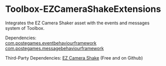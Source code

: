 # Toolbox-EZCameraShakeExtensions
Integrates the EZ Camera Shaker asset with the events and messages system of Toolbox.

Dependencies:  
[com.postegames.eventbehaviourframework](https://github.com/Slugronaut/Toolbox-EventBehaviourFramework)  
[com.postegames.messagebehaviourframework](https://github.com/Slugronaut/Toolbox-MessageBehaviourFramework)  

Third-Party Dependencies:
[EZ Camera Shake](https://github.com/andersonaddo/EZ-Camera-Shake-Unity) (Free and on Github)    

